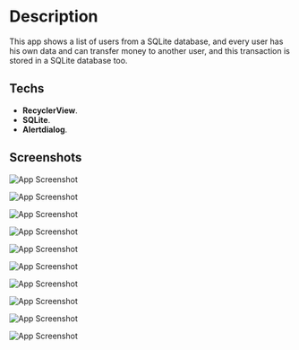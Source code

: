 
# Description

This app shows a list of users from a SQLite database, and every user has his own data and can transfer money to another user, and this transaction is stored in a SQLite database too.


## Techs
* **RecyclerView**.
* **SQLite**.
* **Alertdialog**.

## Screenshots

![App Screenshot](https://user-images.githubusercontent.com/79477855/152810218-3feebd32-346a-4d2c-bbaa-28fcaa06f761.jpg)

![App Screenshot](https://user-images.githubusercontent.com/79477855/152810526-2e120645-4001-4806-8651-ab71f654dd2f.jpg)

![App Screenshot](https://user-images.githubusercontent.com/79477855/152811474-8313b9de-88cd-49a0-9601-b96b0f8af956.jpg)

![App Screenshot](https://user-images.githubusercontent.com/79477855/152811799-9a51e28e-142d-426a-96d8-75a9ca5d7102.jpg)

![App Screenshot](https://user-images.githubusercontent.com/79477855/152811784-d4ba7e45-58f4-4709-a280-5e5db7dd61f2.jpg)

![App Screenshot](https://user-images.githubusercontent.com/79477855/152812404-9953f945-325b-4ecc-a51d-d4eacdf42585.jpg)

![App Screenshot](https://user-images.githubusercontent.com/79477855/152812735-8b56a36f-e3be-4d03-9d1b-4a4c29e2cffb.jpg)

![App Screenshot](https://user-images.githubusercontent.com/79477855/152812922-43852a4d-5f9b-4d25-9513-d1e576550b2f.jpg)

![App Screenshot](https://user-images.githubusercontent.com/79477855/152813338-ca52f52c-d949-46f5-b487-163ea42550a3.jpg)

![App Screenshot](https://user-images.githubusercontent.com/79477855/152813342-1e340105-d1f2-4e7d-9b51-33d6adf57c35.jpg)
